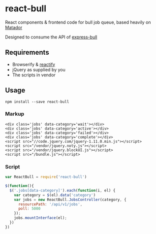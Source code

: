 react-bull
==========

React components & frontend code for bull job queue, based heavily on [Matador](https://github.com/ShaneK/Matador)

Designed to consume the API of [express-bull](https://github.com/keyvanfatehi/express-bull)

## Requirements

* Browserify & [reactify](https://www.npmjs.org/package/reactify)
* jQuery as supplied by you
* The scripts in vendor

## Usage

`npm install --save react-bull`

### Markup

```
<div class='jobs' data-category='wait'></div>
<div class='jobs' data-category='active'></div>
<div class='jobs' data-category='failed'></div>
<div class='jobs' data-category='complete'></div>
<script src="//code.jquery.com/jquery-1.11.0.min.js"></script>
<script src="/vendor/jquery.noty.js"></script>
<script src="/vendor/jquery.blockUI.js"></script>
<script src="/bundle.js"></script>
```


### Script

```js
var ReactBull = require('react-bull')

$(function(){
  $('.jobs[data-category]').each(function(i, el) {
    var category = $(el).data('category')
    var jobs = new ReactBull.JobsController(category, {
      resourcePath: '/api/v1/jobs',
      poll: 5000
    });
    jobs.mountInterface(el);
  })
})
```
